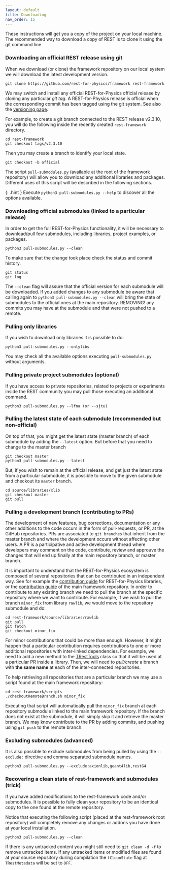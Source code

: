 ```yaml
---
layout: default
title: Downloading
nav_order: 15
---
```


These instructions will get you a copy of the project on your local machine.
The recommended way to download a copy of REST is to clone it using the git command line.

### Downloading an official REST release using git

When we download (or clone) the framework repository on our local system we will download 
the latest development version.

```
git clone https://github.com/rest-for-physics/framework rest-framework
```

We may switch and install any official REST-for-Physics official release by cloning any particular *git tag*.
A REST-for-Physics release is official when the corresponding commit has been tagged using the git system. 
See also the [versioning page](rest-basics/rest-versioning.md).

For example, to create a git branch connected to the REST release v2.3.10, you will do the following inside the recently created `rest-framework` directory.

```
cd rest-framework
git checkout tags/v2.3.10
```

Then you may create a branch to identify your local state.

```
git checkout -b official
```

The script `pull-submodules.py` (available at the root of the framework repository) will allow you to download any additional libraries and packages. Different uses of this script will be described in the following sections.

{: .hint }
Execute `python3 pull-submodules.py --help` to discover all the options available.

### Downloading official submodules (linked to a particular release)

In order to get the full REST-for-Physics functionality, it will be necessary to download/pull few submodules, including libraries, project examples, or packages.

```
python3 pull-submodules.py --clean
```

To make sure that the change took place check the status and commit history.

```
git status
git log
```

The `--clean` flag will assure that the official version for each submodule will be downloaded. If you added changes to any submodule be aware that calling again to `python3 pull-submodules.py --clean` will bring the state of submodules to the official ones at the main repository. REMOVING! any commits you may have at the submodule and that were not pushed to a remote.

### Pulling only libraries

If you wish to download only libraries it is possible to do:

```
python3 pull-submodules.py --onlylibs
```

You may check all the available options executing `pull-submodules.py` without arguments.

### Pulling private project submodules (optional)

If you have access to private repositories, related to projects or experiments inside the REST community you may pull those executing an additional command.

```
python3 pull-submodules.py --lfna (or --sjtu)
```

### Pulling the latest state of each submodule (recommended but non-official)

On top of that, you might get the latest state (master branch) of each submodule by adding the `--latest` option. But before that you need to change to the master branch

```
git checkout master
python3 pull-submodules.py --latest
```

But, if you wish to remain at the official release, and get just the latest state from a particular submodule, it is possible to move to the given submodule and checkout its `master` branch.

```
cd source/libraries/xlib
git checkout master
git pull
```

### Pulling a development branch (contributing to PRs)

The development of new features, bug corrections, documentation or any other additions to the code occurs in the form of pull-requests, or PR, at the GitHub repositories. PRs are associated to `git branches` that inherit from the master branch and where the development occurs without affecting other users. A PR is a participative and active development thread where developers may comment on the code, contribute, review and approuve the changes that will end up finally at the main repository branch, or master branch.

It is important to understand that the REST-for-Physics ecosystem is composed of several repositories that can be contributed in an independent way. See for example the [contribution guide](https://github.com/rest-for-physics/rawlib/blob/master/CONTRIBUTING.md) for REST-for-Physics libraries, or the [contribution guide](https://github.com/rest-for-physics/framework/blob/master/CONTRIBUTING.md) of the main framework repository. In order to contribute to any existing branch we need to pull the branch at the specific repository where we want to contribute. For example, if we wish to pull the branch `minor_fix` from library `rawlib`, we would move to the repository submodule and do:

```
cd rest-framework/source/libraries/rawlib
git pull
git fetch
git checkout minor_fix
```

For minor contributions that could be more than enough. However, it might happen that a particular contribution requires contributions to one or more additional repositories with inter-linked dependencies. For example, we need to add a new method to the [TRestTools](https://sultan.unizar.es/rest/classTRestTools.html) class so that it will be used at a particular PR inside a library. Then, we will need to *pull/create* a branch with **the same name** at each of the inter-connected repositories.

To help retrieving all repositories that are a particular branch we may use a script found at the main framework repository:

```
cd rest-framework/scripts
./checkoutRemoteBranch.sh minor_fix
```

Executing that script will automatically pull the `minor_fix` branch at each repository submodule linked to the main framework repository. If the branch does not exist at the submodule, it will simply skip it and retrieve the master branch. We may know contribute to the PR by adding commits, and pushing using `git push` to the remote branch.


### Excluding submodules (advanced)

It is also possible to exclude submodules from being pulled by using the `--exclude:` directive and comma separated submodule names.

```
python3 pull-submodules.py --exclude:axionlib,geant4lib,restG4
```

### Recovering a clean state of rest-framework and submodules (trick)

If you have added modifications to the rest-framework code and/or submodules. It is possible to fully clean your repository to be an identical copy to the one found at the remote repository.

Notice that executing the following script (placed at the rest-framework root repository) will completely remove any changes or addons you have done at your local installation.

```
python3 pull-submodules.py --clean
```

If there is any untracked content you might still need to `git clean -d -f` to remove untracked items. If any untracked items or modified files are found at your source repository during compilation the `fCleanState` flag at `TRestMetadata` will be set to `OFF`.

